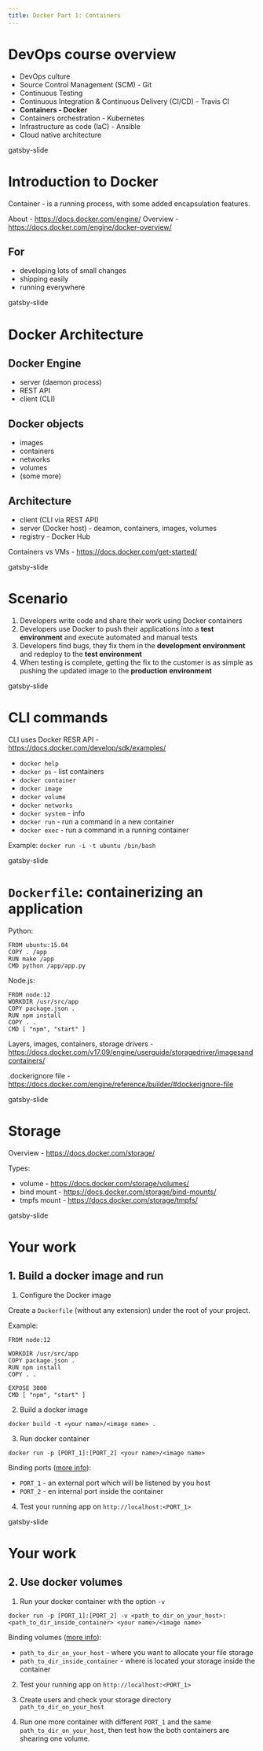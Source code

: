 ```yaml
---
title: Docker Part 1: Containers
---
```


# DevOps course overview

- DevOps culture
- Source Control Management (SCM) - Git
- Continuous Testing
- Continuous Integration & Continuous Delivery (CI/CD) - Travis CI
- **Containers - Docker**
- Containers orchestration - Kubernetes
- Infrastructure as code (IaC) - Ansible
- Cloud native architecture

gatsby-slide

# Introduction to Docker

Container - is a running process, with some added encapsulation features.

About - https://docs.docker.com/engine/
Overview - https://docs.docker.com/engine/docker-overview/

## For

- developing lots of small changes
- shipping easily
- running everywhere

gatsby-slide

# Docker Architecture

## Docker Engine

- server (daemon process)
- REST API
- client (CLI)

## Docker objects

- images
- containers
- networks
- volumes
- (some more)

## Architecture
- client (CLI via REST API)
- server (Docker host) - deamon, containers, images, volumes
- registry - Docker Hub

Containers vs VMs - https://docs.docker.com/get-started/

gatsby-slide

# Scenario
1. Developers write code and share their work using Docker containers
2. Developers use Docker to push their applications into a **test environment** and execute automated and manual tests
3. Developers find bugs, they fix them in the **development environment** and redeploy to the **test environment**
4. When testing is complete, getting the fix to the customer is as simple as pushing the updated image to the **production environment**

gatsby-slide

# CLI commands

CLI uses Docker RESR API - https://docs.docker.com/develop/sdk/examples/

- `docker help`
- `docker ps` - list containers
- `docker container`
- `docker image`
- `docker volume`
- `docker networks`
- `docker system` - info
- `docker run` - run a command in a new container
- `docker exec` - run a command in a running container

Example: `docker run -i -t ubuntu /bin/bash`

gatsby-slide

# `Dockerfile`: containerizing an application

Python:
```
FROM ubuntu:15.04
COPY . /app
RUN make /app
CMD python /app/app.py
```

Node.js:
```
FROM node:12
WORKDIR /usr/src/app
COPY package.json .
RUN npm install
COPY . .
CMD [ "npm", "start" ]
```

Layers, images, containers, storage drivers - https://docs.docker.com/v17.09/engine/userguide/storagedriver/imagesandcontainers/

.dockerignore file - https://docs.docker.com/engine/reference/builder/#dockerignore-file

gatsby-slide

# Storage

Overview - https://docs.docker.com/storage/

Types:
- volume - https://docs.docker.com/storage/volumes/
- bind mount - https://docs.docker.com/storage/bind-mounts/
- tmpfs mount - https://docs.docker.com/storage/tmpfs/

gatsby-slide

# Your work

## 1. Build a docker image and run

1. Configure the Docker image

Create a `Dockerfile` (without any extension) under the root of your project.

Example:

```
FROM node:12

WORKDIR /usr/src/app
COPY package.json .
RUN npm install
COPY . .

EXPOSE 3000
CMD [ "npm", "start" ]

```

2. Build a docker image

```
docker build -t <your name>/<image name> .
```

3. Run docker container

```
docker run -p [PORT_1]:[PORT_2] <your name>/<image name>
```

Binding ports ([more info](https://runnable.com/docker/binding-docker-ports)):

- `PORT_1` - an external port which will be listened by you host
- `PORT_2` - en internal port inside the container

4. Test your running app on `http://localhost:<PORT_1>`

gatsby-slide


# Your work

## 2. Use docker volumes

1. Run your docker container with the option `-v`

```
docker run -p [PORT_1]:[PORT_2] -v <path_to_dir_on_your_host>:<path_to_dir_inside_container> <your name>/<image name>
```

Binding volumes ([more info](https://docs.docker.com/storage/bind-mounts/)):

- `path_to_dir_on_your_host` - where you want to allocate your file storage
- `path_to_dir_inside_container` - where is located your storage inside the container

2. Test your running app on `http://localhost:<PORT_1>`

3. Create users and check your storage directory `path_to_dir_on_your_host`

4. Run one more container with different `PORT_1` and the same `path_to_dir_on_your_host`, then test how the both containers are shearing one volume.

